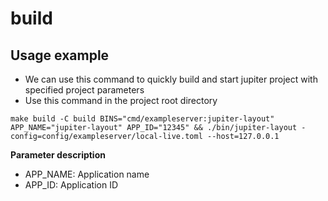 # build

## Usage example
* We can use this command to quickly build and start jupiter project with specified project parameters
* Use this command in the project root directory

```shell
make build -C build BINS="cmd/exampleserver:jupiter-layout" APP_NAME="jupiter-layout" APP_ID="12345" && ./bin/jupiter-layout -config=config/exampleserver/local-live.toml --host=127.0.0.1
```
**Parameter description**
* APP_NAME: Application name
* APP_ID: Application ID

